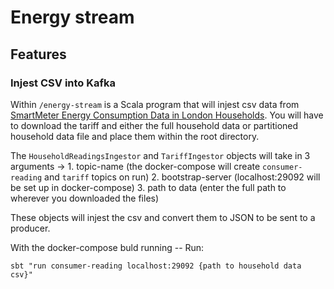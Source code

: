 # Energy stream

## Features

### Injest CSV into Kafka

Within `/energy-stream` is a Scala program that will injest csv data from [SmartMeter Energy Consumption Data in London Households](https://data.london.gov.uk/dataset/smartmeter-energy-use-data-in-london-households). You will have to download the tariff and either the full household data or partitioned household data file and place them within the root directory.

The `HouseholdReadingsIngestor` and `TariffIngestor` objects will take in 3 arguments -> 1. topic-name (the docker-compose will create `consumer-reading` and `tariff` topics on run) 2. bootstrap-server (localhost:29092 will be set up in docker-compose) 3. path to data (enter the full path to wherever you downloaded the files)

These objects will injest the csv and convert them to JSON to be sent to a producer.

With the docker-compose buld running -- Run:

```
sbt "run consumer-reading localhost:29092 {path to household data csv}"
```
